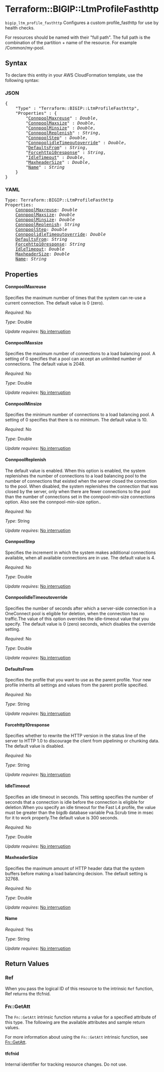 # Terraform::BIGIP::LtmProfileFasthttp

`bigip_ltm_profile_fasthttp` Configures a custom profile_fasthttp for use by health checks.

For resources should be named with their "full path". The full path is the combination of the partition + name of the resource. For example /Common/my-pool.

## Syntax

To declare this entity in your AWS CloudFormation template, use the following syntax:

### JSON

<pre>
{
    "Type" : "Terraform::BIGIP::LtmProfileFasthttp",
    "Properties" : {
        "<a href="#connpoolmaxreuse" title="ConnpoolMaxreuse">ConnpoolMaxreuse</a>" : <i>Double</i>,
        "<a href="#connpoolmaxsize" title="ConnpoolMaxsize">ConnpoolMaxsize</a>" : <i>Double</i>,
        "<a href="#connpoolminsize" title="ConnpoolMinsize">ConnpoolMinsize</a>" : <i>Double</i>,
        "<a href="#connpoolreplenish" title="ConnpoolReplenish">ConnpoolReplenish</a>" : <i>String</i>,
        "<a href="#connpoolstep" title="ConnpoolStep">ConnpoolStep</a>" : <i>Double</i>,
        "<a href="#connpoolidletimeoutoverride" title="ConnpoolidleTimeoutoverride">ConnpoolidleTimeoutoverride</a>" : <i>Double</i>,
        "<a href="#defaultsfrom" title="DefaultsFrom">DefaultsFrom</a>" : <i>String</i>,
        "<a href="#forcehttp10response" title="Forcehttp10response">Forcehttp10response</a>" : <i>String</i>,
        "<a href="#idletimeout" title="IdleTimeout">IdleTimeout</a>" : <i>Double</i>,
        "<a href="#maxheadersize" title="MaxheaderSize">MaxheaderSize</a>" : <i>Double</i>,
        "<a href="#name" title="Name">Name</a>" : <i>String</i>
    }
}
</pre>

### YAML

<pre>
Type: Terraform::BIGIP::LtmProfileFasthttp
Properties:
    <a href="#connpoolmaxreuse" title="ConnpoolMaxreuse">ConnpoolMaxreuse</a>: <i>Double</i>
    <a href="#connpoolmaxsize" title="ConnpoolMaxsize">ConnpoolMaxsize</a>: <i>Double</i>
    <a href="#connpoolminsize" title="ConnpoolMinsize">ConnpoolMinsize</a>: <i>Double</i>
    <a href="#connpoolreplenish" title="ConnpoolReplenish">ConnpoolReplenish</a>: <i>String</i>
    <a href="#connpoolstep" title="ConnpoolStep">ConnpoolStep</a>: <i>Double</i>
    <a href="#connpoolidletimeoutoverride" title="ConnpoolidleTimeoutoverride">ConnpoolidleTimeoutoverride</a>: <i>Double</i>
    <a href="#defaultsfrom" title="DefaultsFrom">DefaultsFrom</a>: <i>String</i>
    <a href="#forcehttp10response" title="Forcehttp10response">Forcehttp10response</a>: <i>String</i>
    <a href="#idletimeout" title="IdleTimeout">IdleTimeout</a>: <i>Double</i>
    <a href="#maxheadersize" title="MaxheaderSize">MaxheaderSize</a>: <i>Double</i>
    <a href="#name" title="Name">Name</a>: <i>String</i>
</pre>

## Properties

#### ConnpoolMaxreuse

Specifies the maximum number of times that the system can re-use a current connection. The default value is 0 (zero).

_Required_: No

_Type_: Double

_Update requires_: [No interruption](https://docs.aws.amazon.com/AWSCloudFormation/latest/UserGuide/using-cfn-updating-stacks-update-behaviors.html#update-no-interrupt)

#### ConnpoolMaxsize

Specifies the maximum number of connections to a load balancing pool. A setting of 0 specifies that a pool can accept an unlimited number of connections. The default value is 2048.

_Required_: No

_Type_: Double

_Update requires_: [No interruption](https://docs.aws.amazon.com/AWSCloudFormation/latest/UserGuide/using-cfn-updating-stacks-update-behaviors.html#update-no-interrupt)

#### ConnpoolMinsize

Specifies the minimum number of connections to a load balancing pool. A setting of 0 specifies that there is no minimum. The default value is 10.

_Required_: No

_Type_: Double

_Update requires_: [No interruption](https://docs.aws.amazon.com/AWSCloudFormation/latest/UserGuide/using-cfn-updating-stacks-update-behaviors.html#update-no-interrupt)

#### ConnpoolReplenish

The default value is enabled. When this option is enabled, the system replenishes the number of connections to a load balancing pool to the number of connections that existed when the server closed the connection to the pool. When disabled, the system replenishes the connection that was closed by the server, only when there are fewer connections to the pool than the number of connections set in the connpool-min-size connections option. Also see the connpool-min-size option..

_Required_: No

_Type_: String

_Update requires_: [No interruption](https://docs.aws.amazon.com/AWSCloudFormation/latest/UserGuide/using-cfn-updating-stacks-update-behaviors.html#update-no-interrupt)

#### ConnpoolStep

Specifies the increment in which the system makes additional connections available, when all available connections are in use. The default value is 4.

_Required_: No

_Type_: Double

_Update requires_: [No interruption](https://docs.aws.amazon.com/AWSCloudFormation/latest/UserGuide/using-cfn-updating-stacks-update-behaviors.html#update-no-interrupt)

#### ConnpoolidleTimeoutoverride

Specifies the number of seconds after which a server-side connection in a OneConnect pool is eligible for deletion, when the connection has no traffic.The value of this option overrides the idle-timeout value that you specify. The default value is 0 (zero) seconds, which disables the override setting.

_Required_: No

_Type_: Double

_Update requires_: [No interruption](https://docs.aws.amazon.com/AWSCloudFormation/latest/UserGuide/using-cfn-updating-stacks-update-behaviors.html#update-no-interrupt)

#### DefaultsFrom

Specifies the profile that you want to use as the parent profile. Your new profile inherits all settings and values from the parent profile specified.

_Required_: No

_Type_: String

_Update requires_: [No interruption](https://docs.aws.amazon.com/AWSCloudFormation/latest/UserGuide/using-cfn-updating-stacks-update-behaviors.html#update-no-interrupt)

#### Forcehttp10response

Specifies whether to rewrite the HTTP version in the status line of the server to HTTP 1.0 to discourage the client from pipelining or chunking data. The default value is disabled.

_Required_: No

_Type_: String

_Update requires_: [No interruption](https://docs.aws.amazon.com/AWSCloudFormation/latest/UserGuide/using-cfn-updating-stacks-update-behaviors.html#update-no-interrupt)

#### IdleTimeout

Specifies an idle timeout in seconds. This setting specifies the number of seconds that a connection is idle before the connection is eligible for deletion.When you specify an idle timeout for the Fast L4 profile, the value must be greater than the bigdb database variable Pva.Scrub time in msec for it to work properly.The default value is 300 seconds.

_Required_: No

_Type_: Double

_Update requires_: [No interruption](https://docs.aws.amazon.com/AWSCloudFormation/latest/UserGuide/using-cfn-updating-stacks-update-behaviors.html#update-no-interrupt)

#### MaxheaderSize

Specifies the maximum amount of HTTP header data that the system buffers before making a load balancing decision. The default setting is 32768.

_Required_: No

_Type_: Double

_Update requires_: [No interruption](https://docs.aws.amazon.com/AWSCloudFormation/latest/UserGuide/using-cfn-updating-stacks-update-behaviors.html#update-no-interrupt)

#### Name

_Required_: Yes

_Type_: String

_Update requires_: [No interruption](https://docs.aws.amazon.com/AWSCloudFormation/latest/UserGuide/using-cfn-updating-stacks-update-behaviors.html#update-no-interrupt)

## Return Values

### Ref

When you pass the logical ID of this resource to the intrinsic `Ref` function, Ref returns the tfcfnid.

### Fn::GetAtt

The `Fn::GetAtt` intrinsic function returns a value for a specified attribute of this type. The following are the available attributes and sample return values.

For more information about using the `Fn::GetAtt` intrinsic function, see [Fn::GetAtt](https://docs.aws.amazon.com/AWSCloudFormation/latest/UserGuide/intrinsic-function-reference-getatt.html).

#### tfcfnid

Internal identifier for tracking resource changes. Do not use.

